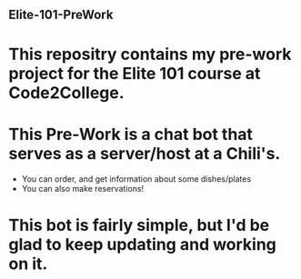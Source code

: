 ## Elite-101-PreWork
# This repositry contains my pre-work project for the Elite 101 course at Code2College.
# This Pre-Work is a chat bot that serves as a server/host at a Chili's. 
  - You can order, and get information about some dishes/plates
  - You can also make reservations!
# This bot is fairly simple, but I'd be glad to keep updating and working on it.
